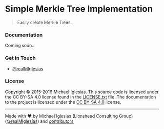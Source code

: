 # Simple Merkle Tree Implementation

> Easily create Merkle Trees.


### Documentation

Coming soon...


### Get in Touch

* [@realMIglesias](https://twitter.com/realMIglesias)


### License

Copyright © 2015-2016 Michael Iglesias. This source code is licensed under the CC BY-SA 4.0 license found in
the [LICENSE.txt](https://github.com/Lionshead-io/merkle-tree/blob/master/LICENSE.txt) file.
The documentation to the project is licensed under the [CC BY-SA 4.0](http://creativecommons.org/licenses/by-sa/4.0/)
license.


---
Made with ♥ by Michael Iglesias (Lionshead Consulting Group) ([@realMIglesias](https://twitter.com/realMIglesias)) and [contributors](https://github.com/Lionshead-io/merkle-tree/graphs/contributors)
